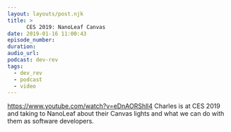 ```yaml
---
layout: layouts/post.njk
title: >
      CES 2019: NanoLeaf Canvas
date: 2019-01-16 11:00:43
episode_number: 
duration: 
audio_url: 
podcast: dev-rev
tags: 
  - dev_rev
  - podcast
  - video
---
```


https://www.youtube.com/watch?v=eDnAORShll4 Charles is at CES 2019 and taking to NanoLeaf about their Canvas lights and what we can do with them as software developers.


